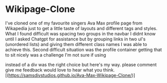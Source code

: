# Wikipage-Clone
I've cloned one of my favourite singers Ava Max profile page from Wikapedia just to get a little taste of layouts and different tags and styles.
What I found difficult was spacing two groups in the navbar I didnt know until I asked Chatgpt for assistance but by grouping links in two ul's (unordered lists) and giving them different class names I was able to achieve this.
Second difficult situation was the profile container getting that to sit nicely was a challenge I'm not sure if using <aside> instead of a div was the right choice but here's my way.
please comment give me feedback would love to hear what you think.
[(https://samsdivstudios.github.io/Ava-Max-Wikipage-Clone/)]

